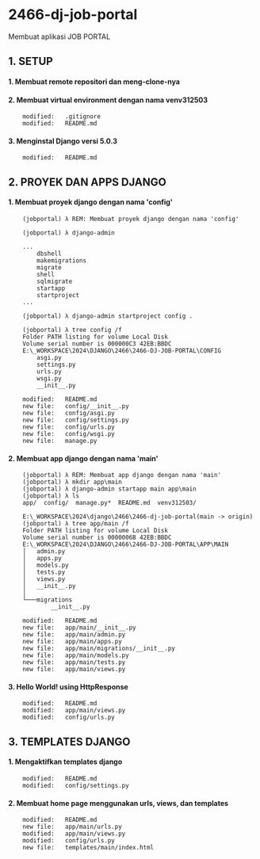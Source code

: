 # 2466-dj-job-portal
Membuat aplikasi JOB PORTAL


## 1. SETUP


#### 1. Membuat remote repositori dan meng-clone-nya


#### 2. Membuat virtual environment dengan nama venv312503

        modified:   .gitignore
        modified:   README.md


#### 3. Menginstal Django versi 5.0.3

        modified:   README.md


## 2. PROYEK DAN APPS DJANGO 


#### 1. Membuat proyek django dengan nama 'config'

        (jobportal) λ REM: Membuat proyek django dengan nama 'config'

        (jobportal) λ django-admin

        ...
            dbshell
            makemigrations
            migrate
            shell
            sqlmigrate
            startapp
            startproject
        ...

        (jobportal) λ django-admin startproject config .

        (jobportal) λ tree config /f
        Folder PATH listing for volume Local Disk
        Volume serial number is 000000C3 42EB:BBDC
        E:\_WORKSPACE\2024\DJANGO\2466\2466-DJ-JOB-PORTAL\CONFIG
            asgi.py
            settings.py
            urls.py
            wsgi.py
            __init__.py

        modified:   README.md
        new file:   config/__init__.py
        new file:   config/asgi.py
        new file:   config/settings.py
        new file:   config/urls.py
        new file:   config/wsgi.py
        new file:   manage.py


#### 2. Membuat app django dengan nama 'main'

        (jobportal) λ REM: Membuat app django dengan nama 'main'
        (jobportal) λ mkdir app\main
        (jobportal) λ django-admin startapp main app\main
        (jobportal) λ ls
        app/  config/  manage.py*  README.md  venv312503/

        E:\_WORKSPACE\2024\django\2466\2466-dj-job-portal(main -> origin)
        (jobportal) λ tree app/main /f
        Folder PATH listing for volume Local Disk
        Volume serial number is 0000006B 42EB:BBDC
        E:\_WORKSPACE\2024\DJANGO\2466\2466-DJ-JOB-PORTAL\APP\MAIN
        │   admin.py
        │   apps.py
        │   models.py
        │   tests.py
        │   views.py
        │   __init__.py
        │
        └───migrations
                __init__.py

        modified:   README.md
        new file:   app/main/__init__.py
        new file:   app/main/admin.py
        new file:   app/main/apps.py
        new file:   app/main/migrations/__init__.py
        new file:   app/main/models.py
        new file:   app/main/tests.py
        new file:   app/main/views.py


#### 3. Hello World! using HttpResponse

        modified:   README.md
        modified:   app/main/views.py
        modified:   config/urls.py


## 3. TEMPLATES DJANGO 


#### 1. Mengaktifkan templates django

        modified:   README.md
        modified:   config/settings.py


#### 2. Membuat home page menggunakan urls, views, dan templates

        modified:   README.md
        new file:   app/main/urls.py
        modified:   app/main/views.py
        modified:   config/urls.py
        new file:   templates/main/index.html